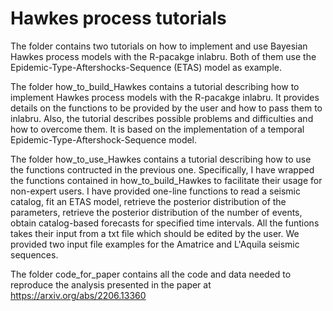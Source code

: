 # Hawkes process tutorials
The folder contains two tutorials on how to implement and use Bayesian Hawkes process models with the R-pacakge inlabru. Both of them use the Epidemic-Type-Aftershocks-Sequence (ETAS) model as example.

The folder how_to_build_Hawkes contains a tutorial describing how to implement Hawkes process models with the R-pacakge inlabru. It provides details on the functions to be provided by the user and how to pass them to inlabru. Also, the tutorial describes possible problems and difficulties and how to overcome them. It is based on the implementation of a temporal Epidemic-Type-Aftershock-Sequence model.

The folder how_to_use_Hawkes contains a tutorial describing how to use the functions contructed in the previous one. Specifically, I have wrapped the functions contained in how_to_build_Hawkes to facilitate their usage for non-expert users. I have provided one-line functions to read a seismic catalog, fit an ETAS model, retrieve the posterior distribution of the parameters, retrieve the posterior distribution of the number of events, obtain catalog-based forecasts for specified time intervals. All the funtions takes their input from a txt file which should be edited by the user. We provided two input file examples for the Amatrice and L'Aquila seismic sequences.

The folder code_for_paper contains all the code and data needed to reproduce the analysis presented in the paper at https://arxiv.org/abs/2206.13360
